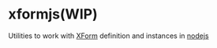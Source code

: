 xformjs(WIP)
============

Utilities to work with [XForm](http://opendatakit.github.io/odk-xform-spec/) definition and instances in [nodejs](https://github.com/nodejs)

